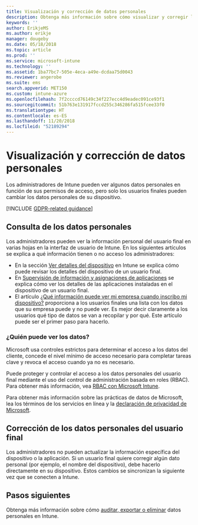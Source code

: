 ```yaml
---
title: Visualización y corrección de datos personales
description: Obtenga más información sobre cómo visualizar y corregir los datos personales.
keywords: ''
author: ErikjeMS
ms.author: erikje
manager: dougeby
ms.date: 05/18/2018
ms.topic: article
ms.prod: ''
ms.service: microsoft-intune
ms.technology: ''
ms.assetid: 1ba77bc7-505e-4eca-a49e-dcdaa75d0043
ms.reviewer: angerobe
ms.suite: ems
search.appverid: MET150
ms.custom: intune-azure
ms.openlocfilehash: 7f2ccccd76149c34f227ecc4d9eadec091ce93f1
ms.sourcegitcommit: 51b763e131917fccd255c346286fa515fcee33f0
ms.translationtype: HT
ms.contentlocale: es-ES
ms.lasthandoff: 11/20/2018
ms.locfileid: "52189294"
---
```

# <a name="view-and-correct-personal-data"></a>Visualización y corrección de datos personales

Los administradores de Intune pueden ver algunos datos personales en función de sus permisos de acceso, pero solo los usuarios finales pueden cambiar los datos personales de su dispositivo.

[!INCLUDE [GDPR-related guidance](./includes/gdpr-dsr-and-stp-note.md)]


## <a name="view-personal-data"></a>Consulta de los datos personales

Los administradores pueden ver la información personal del usuario final en varias hojas en la interfaz de usuario de Intune. En los siguientes artículos se explica a qué información tienen o no acceso los administradores:
- En la sección [Ver detalles del dispositivo](device-inventory.md) en Intune se explica cómo puede revisar los detalles del dispositivo de un usuario final.
- En [Supervisión de información y asignaciones de aplicaciones](apps-monitor.md) se explica cómo ver los detalles de las aplicaciones instaladas en el dispositivo de un usuario final.
- El artículo [¿Qué información puede ver mi empresa cuando inscribo mi dispositivo?](https://docs.microsoft.com/intune-user-help/what-info-can-your-company-see-when-you-enroll-your-device-in-intune) proporciona a los usuarios finales una lista con los datos que su empresa puede y no puede ver. Es mejor decir claramente a los usuarios qué tipo de datos se van a recopilar y por qué. Este artículo puede ser el primer paso para hacerlo.

### <a name="who-can-view-the-data"></a>¿Quién puede ver los datos?

Microsoft usa controles estrictos para determinar el acceso a los datos del cliente, concede el nivel mínimo de acceso necesario para completar tareas clave y revoca el acceso cuando ya no es necesario. 

Puede proteger y controlar el acceso a los datos personales del usuario final mediante el uso del control de administración basada en roles (RBAC). Para obtener más información, vea [RBAC con Microsoft Intune](role-based-access-control.md).

Para obtener más información sobre las prácticas de datos de Microsoft, lea los términos de los servicios en línea y la [declaración de privacidad de Microsoft](http://go.microsoft.com/fwlink/p/?linkid=131004&clcid=0x409). 

## <a name="correct-end-user-personal-data"></a>Corrección de los datos personales del usuario final

Los administradores no pueden actualizar la información específica del dispositivo o la aplicación. Si un usuario final quiere corregir algún dato personal (por ejemplo, el nombre del dispositivo), debe hacerlo directamente en su dispositivo. Estos cambios se sincronizan la siguiente vez que se conecten a Intune.


## <a name="next-steps"></a>Pasos siguientes

Obtenga más información sobre cómo [auditar, exportar o eliminar](privacy-data-audit-export-delete.md) datos personales en Intune.